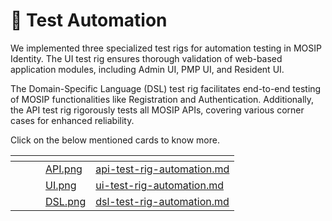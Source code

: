 # 👾 Test Automation

We implemented three specialized test rigs for automation testing in MOSIP Identity. The UI test rig ensures thorough validation of web-based application modules, including Admin UI, PMP UI, and Resident UI.

The Domain-Specific Language (DSL) test rig facilitates end-to-end testing of MOSIP functionalities like Registration and Authentication. Additionally, the API test rig rigorously tests all MOSIP APIs, covering various corner cases for enhanced reliability.

Click on the below mentioned cards to know more.

<table data-view="cards"><thead><tr><th></th><th></th><th></th><th data-hidden data-card-cover data-type="files"></th><th data-hidden data-card-target data-type="content-ref"></th></tr></thead><tbody><tr><td></td><td></td><td></td><td><a href=".gitbook/assets/API.png">API.png</a></td><td><a href="api-test-rig-automation.md">api-test-rig-automation.md</a></td></tr><tr><td></td><td></td><td></td><td><a href=".gitbook/assets/UI.png">UI.png</a></td><td><a href="ui-test-rig-automation.md">ui-test-rig-automation.md</a></td></tr><tr><td></td><td></td><td></td><td><a href=".gitbook/assets/DSL.png">DSL.png</a></td><td><a href="dsl-test-rig-automation.md">dsl-test-rig-automation.md</a></td></tr></tbody></table>
